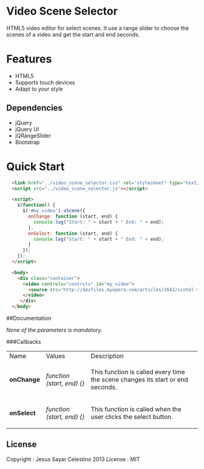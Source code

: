 # Video Scene Selector

HTML5 video editor for select scenes. It use a range slider to choose the scenes of a video and get the start and end seconds.

# Features

+ HTML5
+ Supports touch devices
+ Adapt to your style

## Dependencies

+ jQuery
+ jQuery UI
+ jQRangeSlider
+ Bootstrap

# Quick Start

``` html
  <link href="../video_scene_selector.css" rel="stylesheet" type="text/css"> 
  <script src="../video_scene_selector.js"></script> 

  <script>
    $(function() {
      $('#my_video').vScene({
        onChange: function (start, end) {
          console.log("Start: " + start + " End: " + end);
        },
        onSelect: function (start, end) {
          console.log("Start: " + start + " End: " + end);
        }
      });
    });
  </script>

  <body>
    <div class="container">
      <video controls="controls" id="my_video">
        <source src="http://devfiles.myopera.com/articles/2642/sintel-trailer.ogv" type='video/ogg; codecs="theora, vorbis"'>
      </video>
     </div>
  </body>
```

##Documentation

*None of the parameters is mandatory.*

###Callbacks

<table>
  <tbody>
    <tr>
      <td>Name</td>
      <td>Values</td>
      <td>Description</td>
    </tr>
    <tr>
      <td>
        <strong>onChange</strong>
      </td>
      <td>
        <em>function (start, end) {}</em>
      </td>
      <td>
        <p>This function is called every time the scene changes its start or end seconds.</p>
      </td>
    </tr>
    <tr>
      <td>
        <strong>onSelect</strong>
      </td>
      <td>
        <em>function (start, end) {}</em>
      </td>
      <td>
        <p>This function is called when the user clicks the select button.</p>
      </td>
    </tr>
  </tbody>
</table>

## License

Copyright : Jesus Sayar Celestino 2013
License : MIT
